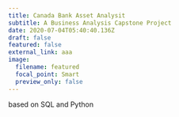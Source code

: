 ```yaml
---
title: Canada Bank Asset Analysit
subtitle: A Business Analysis Capstone Project
date: 2020-07-04T05:40:40.136Z
draft: false
featured: false
external_link: aaa
image:
  filename: featured
  focal_point: Smart
  preview_only: false
---
```

based on SQL and Python